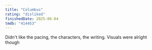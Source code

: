 ```yaml
---
title: "Columbus"
rating: "disliked"
finishedDate: 2025-06-04
tmdb: "414453"
---
```


Didn't like the pacing, the characters, the writing. Visuals were alright though
